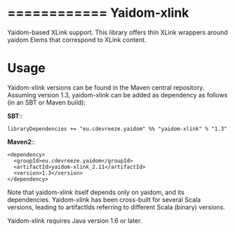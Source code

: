 ============
Yaidom-xlink
============

Yaidom-based XLink support. This library offers thin XLink wrappers around yaidom Elems that correspond to XLink content.

Usage
=====

Yaidom-xlink versions can be found in the Maven central repository. Assuming version 1.3, yaidom-xlink can be added as dependency
as follows (in an SBT or Maven build):

**SBT**::

    libraryDependencies += "eu.cdevreeze.yaidom" %% "yaidom-xlink" % "1.3"

**Maven2**::

    <dependency>
      <groupId>eu.cdevreeze.yaidom</groupId>
      <artifactId>yaidom-xlink_2.11</artifactId>
      <version>1.3</version>
    </dependency>

Note that yaidom-xlink itself depends only on yaidom, and its dependencies.
Yaidom-xlink has been cross-built for several Scala versions, leading to artifactIds referring to different Scala (binary) versions.

Yaidom-xlink requires Java version 1.6 or later.


